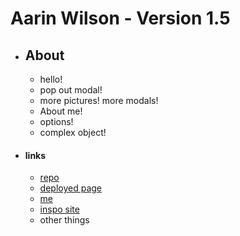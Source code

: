 # Aarin Wilson - Version 1.5

* ## About
    - hello!
    - pop out modal!
    - more pictures! more modals!
    - About me!
    - options!
    - complex object!

* #### links
    - [repo](https://github.com/ForestW70/arw)
    - [deployed page](https://forestw70.github.io/arw/)
    - [me](https://github.com/ForestW70)
    - [inspo site](https://davidshrigley.com/)
    - other things